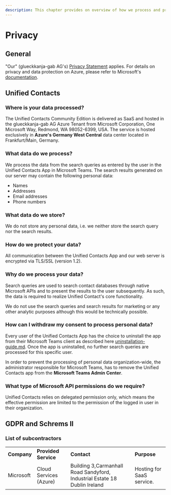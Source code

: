```yaml
---
description: This chapter provides on overview of how we process and protect your data.
---
```


# Privacy

## General

"Our" (glueckkanja-gab AG's) [Privacy Statement](https://www.glueckkanja-gab.com/en/privacy) applies. For details on privacy and data protection on Azure, please refer to Microsoft's [documentation](https://docs.microsoft.com/en-us/azure/compliance/).&#x20;

## Unified Contacts

### Where is your data processed?

The Unified Contacts Community Edition is delivered as SaaS and hosted in the glueckkanja-gab AG Azure Tenant from Microsoft Corporation, One Microsoft Way, Redmond, WA 98052-6399, USA. The service is hosted exclusively in **Azure's Germany West Central** data center located in Frankfurt/Main, Germany.&#x20;

### What data do we process?

We process the data from the search queries as entered by the user in the Unified Contacts App in Microsoft Teams. The search results generated on our server may contain the following personal data:

* Names
* Addresses
* Email addresses
* Phone numbers

### What data do we store?

We do not store any personal data, i.e. we neither store the search query nor the search results.&#x20;

### How do we protect your data?

All communication between the Unified Contacts App and our web server is encrypted via TLS/SSL (version 1.2).&#x20;

### Why do we process your data?

Search queries are used to search contact databases through native Microsoft APIs and to present the results to the user subsequently. As such, the data is required to realize Unified Contact's core functionality.&#x20;

We do not use the search queries and search results for marketing or any other analytic purposes although this would be technically possible.

### How can I withdraw my consent to process personal data?

Every user of the Unified Contacts App has the choice to uninstall the app from their Microsoft Teams client as described here [uninstallation-guide.md](../uninstallation-guide.md "mention"). Once the app is uninstalled, no further search queries are processed for this specific user.

In order to prevent the processing of personal data organization-wide, the administrator responsible for Microsoft Teams, has to remove the Unified Contacts app from the **Microsoft Teams Admin Center**.

### What type of Microsoft API permissions do we require?

Unified Contacts relies on delegated permission only, which means the effective permission are limited to the permission of the logged in user in their organization.

## GDPR and Schrems II

### List of subcontractors&#x20;

|             |                        |                                                                           |                           |
| ----------- | ---------------------- | ------------------------------------------------------------------------- | ------------------------- |
| **Company** | **Provided Service**   | **Contact**                                                               | **Purpose**               |
| Microsoft   | Cloud Services (Azure) | Building 3,Carmanhall Road Sandyford, Industrial Estate 18 Dublin Ireland | Hosting for SaaS service. |
